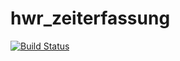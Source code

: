 # hwr_zeiterfassung

[![Build Status](https://jenkins.nico-steinmueller.de/buildStatus/icon?job=test-multibranch%2Fmain)](https://jenkins.nico-steinmueller.de/job/test-multibranch/job/main/)
